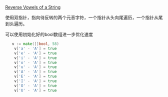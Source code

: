 [Reverse Vowels of a String](https://leetcode.com/problems/reverse-vowels-of-a-string/)

使用双指针，指向待反转的两个元音字符，一个指针从头向尾遍历，一个指针从尾到头遍历。

可以使用初始化好的bool数组进一步优化速度
``` go
   v := make([]bool, 58)
    v['a' - 'A'] = true
    v['e' - 'A'] = true
    v['i' - 'A'] = true
    v['o' - 'A'] = true
    v['u' - 'A'] = true
    v['A' - 'A'] = true
    v['E' - 'A'] = true
    v['I' - 'A'] = true
    v['O' - 'A'] = true
    v['U' - 'A'] = true
```
